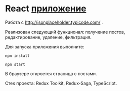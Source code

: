 # React [приложение](https://post-saga.vercel.app/)

Работа с http://jsonplaceholder.typicode.com/ . 

Реализован следующий функционал: получение постов, редактирование, удаление, фильтрация.

Для запуска приложения выполните:

```
npm install

```
```
npm start
```

В браузере откроется страница с постами.

Стек проекта: Redux Toolkit, Redux-Saga, TypeScript.

